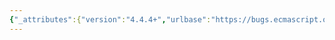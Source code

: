 ```yaml
---
{"_attributes":{"version":"4.4.4+","urlbase":"https://bugs.ecmascript.org/","maintainer":"dherman@mozilla.com"},"bug":{"bug_id":196,"creation_ts":"2011-08-07 15:33:00 -0700","short_desc":"\"scource\"","delta_ts":"2011-08-30 11:41:04 -0700","product":"Draft for 6th Edition","component":"editorial issue","version":"Rev 2: July 25, 2011 Draft","rep_platform":"All","op_sys":"All","bug_status":"RESOLVED","resolution":"FIXED","priority":"Normal","bug_severity":"minor","everconfirmed":true,"reporter":{"uid":"jmdyck","name":"Michael Dyck"},"assigned_to":{"uid":"allen","name":"Allen Wirfs-Brock"},"long_desc":[{"commentid":420,"comment_count":0,"who":{"uid":"jmdyck","name":"Michael Dyck"},"bug_when":"2011-08-07 15:33:32 -0700","thetext":"Occurrences of \"scource\" should be changed to \"source\".\n(sections 11.1.4, 11.2.4, and 13)"},{"commentid":444,"comment_count":1,"who":{"uid":"allen","name":"Allen Wirfs-Brock"},"bug_when":"2011-08-30 11:41:04 -0700","thetext":"corrected in working draft"}]}}
---
```

